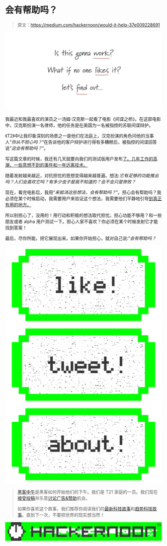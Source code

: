 # 会有帮助吗？

> 原文：<https://medium.com/hackernoon/would-it-help-37e009228691>

![](img/9874cb32b00d8e4b2e7d12f79ebe3466.png)

我最近和我最喜欢的演员之一汤姆·汉克斯一起看了电影《间谍之桥》。在这部电影中，汉克斯扮演一名律师，他的任务是在美国为一名被指控的苏联间谍辩护。

《T2》中让我印象深刻的场景之一是他们在法庭上，汉克扮演的角色问他的当事人“*你从不担心吗？*“在告诉他的客户辩护进行得有多糟糕后，被指控的间谍回答说”*这会有帮助吗？*”。

写这篇文章的时候，我还有几天就要向我们的测试版用户发布[了。几年工作的高潮，一些意想不到的事件和一年远离技术。](https://pingly.com)

随着发射越来越近，对抗担忧的思想变得越来越普遍。想法:*它有足够的功能推出吗？人们会喜欢它吗？有多少虫子是我不知道的？会不会只是惨败？*

现在，看完电影后，我用“*来抵消这些想法，会有帮助吗？*”。担心会有帮助吗？我必须在某个时候启动，我需要用户来验证这个想法，我需要他们平静地引导[到真正有用的地方。](https://pingly.com)

所以别担心了，没用的！用行动和积极的想法取代担忧。担心功能不够用？和一些朋友或者 alpha 用户测试一下。担心人家不喜欢？你必须在某个时候发射它才能找到答案！

最后，尽你所能，把它展现出来。如果你开始担心，就对自己说:“*会有帮助吗？*

[![](img/50ef4044ecd4e250b5d50f368b775d38.png)](http://bit.ly/HackernoonFB)[![](img/979d9a46439d5aebbdcdca574e21dc81.png)](https://goo.gl/k7XYbx)[![](img/2930ba6bd2c12218fdbbf7e02c8746ff.png)](https://goo.gl/4ofytp)

> [黑客中午](http://bit.ly/Hackernoon)是黑客如何开始他们的下午。我们是 T21 家庭的一员。我们现在[接受投稿](http://bit.ly/hackernoonsubmission)并乐意[讨论广告&赞助](mailto:partners@amipublications.com)机会。
> 
> 如果你喜欢这个故事，我们推荐你阅读我们的[最新科技故事](http://bit.ly/hackernoonlatestt)和[趋势科技故事](https://hackernoon.com/trending)。直到下一次，不要把世界的现实想当然！

[![](img/be0ca55ba73a573dce11effb2ee80d56.png)](https://goo.gl/Ahtev1)